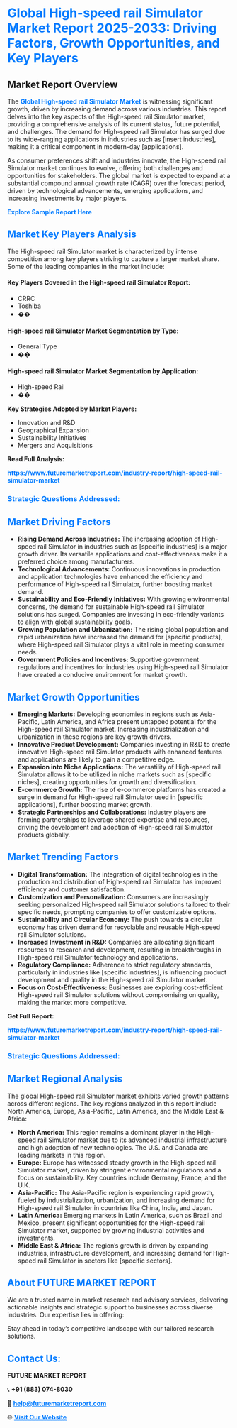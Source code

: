 <h1 style="color: #007BFF;">Global High-speed rail Simulator Market Report 2025-2033: Driving Factors, Growth Opportunities, and Key Players</h1>

<section id="overview">
<h2>Market Report Overview</h2>
<p>The <a href="https://www.futuremarketreport.com/industry-report/high-speed-rail-simulator-market" style="color: #007BFF; text-decoration: none;"><strong>Global High-speed rail Simulator Market</strong></a> is witnessing significant growth, driven by increasing demand across various industries. This report delves into the key aspects of the High-speed rail Simulator market, providing a comprehensive analysis of its current status, future potential, and challenges. The demand for High-speed rail Simulator has surged due to its wide-ranging applications in industries such as [insert industries], making it a critical component in modern-day [applications].</p>
<p>As consumer preferences shift and industries innovate, the High-speed rail Simulator market continues to evolve, offering both challenges and opportunities for stakeholders. The global market is expected to expand at a substantial compound annual growth rate (CAGR) over the forecast period, driven by technological advancements, emerging applications, and increasing investments by major players.</p>
</section>

<section id="overview">
<p><a href="https://www.futuremarketreport.com/request-sample/reportId=118435" style="color: #007BFF; text-decoration: none;"><strong>Explore Sample Report Here</strong></a></p>
</section>

<section id="key-players">
<h2 style="color: #007BFF;">Market Key Players Analysis</h2>
<p>The High-speed rail Simulator market is characterized by intense competition among key players striving to capture a larger market share. Some of the leading companies in the market include:</p>
<h4>Key Players Covered in the High-speed rail Simulator Report:</h4>
<ul><li>CRRC</li><li>Toshiba</li><li>��</li></ul>
<h4>High-speed rail Simulator Market Segmentation by Type:</h4>
<ul><li>General Type</li><li>��</li></ul>

<h4>High-speed rail Simulator Market Segmentation by Application:</h4>
<ul><li>High-speed Rail</li><li>��</li></ul>
<p><strong>Key Strategies Adopted by Market Players:</strong></p>
<ul>
<li>Innovation and R&D</li>
<li>Geographical Expansion</li>
<li>Sustainability Initiatives</li>
<li>Mergers and Acquisitions</li>
</ul>
</section>

<section>
<p><strong>Read Full Analysis: </strong></p><a href="https://www.futuremarketreport.com/industry-report/high-speed-rail-simulator-market" style="color: #007BFF; text-decoration: none;"><strong>https://www.futuremarketreport.com/industry-report/high-speed-rail-simulator-market</strong></a>
<h3 style="color: #007BFF;">Strategic Questions Addressed:</h3>
</section>

<section id="driving-factors">
<h2 style="color: #007BFF;">Market Driving Factors</h2>
<ul>
<li><strong>Rising Demand Across Industries:</strong> The increasing adoption of High-speed rail Simulator in industries such as [specific industries] is a major growth driver. Its versatile applications and cost-effectiveness make it a preferred choice among manufacturers.</li>
<li><strong>Technological Advancements:</strong> Continuous innovations in production and application technologies have enhanced the efficiency and performance of High-speed rail Simulator, further boosting market demand.</li>
<li><strong>Sustainability and Eco-Friendly Initiatives:</strong> With growing environmental concerns, the demand for sustainable High-speed rail Simulator solutions has surged. Companies are investing in eco-friendly variants to align with global sustainability goals.</li>
<li><strong>Growing Population and Urbanization:</strong> The rising global population and rapid urbanization have increased the demand for [specific products], where High-speed rail Simulator plays a vital role in meeting consumer needs.</li>
<li><strong>Government Policies and Incentives:</strong> Supportive government regulations and incentives for industries using High-speed rail Simulator have created a conducive environment for market growth.</li>
</ul>
</section>

<section id="growth-opportunities">
<h2 style="color: #007BFF;">Market Growth Opportunities</h2>
<ul>
<li><strong>Emerging Markets:</strong> Developing economies in regions such as Asia-Pacific, Latin America, and Africa present untapped potential for the High-speed rail Simulator market. Increasing industrialization and urbanization in these regions are key growth drivers.</li>
<li><strong>Innovative Product Development:</strong> Companies investing in R&D to create innovative High-speed rail Simulator products with enhanced features and applications are likely to gain a competitive edge.</li>
<li><strong>Expansion into Niche Applications:</strong> The versatility of High-speed rail Simulator allows it to be utilized in niche markets such as [specific niches], creating opportunities for growth and diversification.</li>
<li><strong>E-commerce Growth:</strong> The rise of e-commerce platforms has created a surge in demand for High-speed rail Simulator used in [specific applications], further boosting market growth.</li>
<li><strong>Strategic Partnerships and Collaborations:</strong> Industry players are forming partnerships to leverage shared expertise and resources, driving the development and adoption of High-speed rail Simulator products globally.</li>
</ul>
</section>

<section id="trending-factors">
<h2 style="color: #007BFF;">Market Trending Factors</h2>
<ul>
<li><strong>Digital Transformation:</strong> The integration of digital technologies in the production and distribution of High-speed rail Simulator has improved efficiency and customer satisfaction.</li>
<li><strong>Customization and Personalization:</strong> Consumers are increasingly seeking personalized High-speed rail Simulator solutions tailored to their specific needs, prompting companies to offer customizable options.</li>
<li><strong>Sustainability and Circular Economy:</strong> The push towards a circular economy has driven demand for recyclable and reusable High-speed rail Simulator solutions.</li>
<li><strong>Increased Investment in R&D:</strong> Companies are allocating significant resources to research and development, resulting in breakthroughs in High-speed rail Simulator technology and applications.</li>
<li><strong>Regulatory Compliance:</strong> Adherence to strict regulatory standards, particularly in industries like [specific industries], is influencing product development and quality in the High-speed rail Simulator market.</li>
<li><strong>Focus on Cost-Effectiveness:</strong> Businesses are exploring cost-efficient High-speed rail Simulator solutions without compromising on quality, making the market more competitive.</li>
</ul>
</section>

<section>
<p><strong>Get Full Report: </strong></p><a href="https://www.futuremarketreport.com/industry-report/high-speed-rail-simulator-market" style="color: #007BFF; text-decoration: none;"><strong>https://www.futuremarketreport.com/industry-report/high-speed-rail-simulator-market</strong></a>
<h3 style="color: #007BFF;">Strategic Questions Addressed:</h3>
</section>


<section id="regional-analysis">
<h2 style="color: #007BFF;">Market Regional Analysis</h2>
<p>The global High-speed rail Simulator market exhibits varied growth patterns across different regions. The key regions analyzed in this report include North America, Europe, Asia-Pacific, Latin America, and the Middle East & Africa:</p>
<ul>
<li><strong>North America:</strong> This region remains a dominant player in the High-speed rail Simulator market due to its advanced industrial infrastructure and high adoption of new technologies. The U.S. and Canada are leading markets in this region.</li>
<li><strong>Europe:</strong> Europe has witnessed steady growth in the High-speed rail Simulator market, driven by stringent environmental regulations and a focus on sustainability. Key countries include Germany, France, and the U.K.</li>
<li><strong>Asia-Pacific:</strong> The Asia-Pacific region is experiencing rapid growth, fueled by industrialization, urbanization, and increasing demand for High-speed rail Simulator in countries like China, India, and Japan.</li>
<li><strong>Latin America:</strong> Emerging markets in Latin America, such as Brazil and Mexico, present significant opportunities for the High-speed rail Simulator market, supported by growing industrial activities and investments.</li>
<li><strong>Middle East & Africa:</strong> The region’s growth is driven by expanding industries, infrastructure development, and increasing demand for High-speed rail Simulator in sectors like [specific sectors].</li>
</ul>
</section>

<footer>
<h2 style="color: #007BFF;">About FUTURE MARKET REPORT</h2>
<p>We are a trusted name in market research and advisory services, delivering actionable insights and strategic support to businesses across diverse industries. Our expertise lies in offering:</p>

<p>Stay ahead in today’s competitive landscape with our tailored research solutions.</p>

<h2 style="color: #007BFF;">Contact Us:</h2>
<p><strong>FUTURE MARKET REPORT</strong></p>
<p>📞 <strong>+91 (883) 074-8030</strong></p>
<p>📧 <strong><a href="mailto:help@futuremarketreport.com" style="color: #007BFF;">help@futuremarketreport.com</a></strong></p>
<p>🌐 <strong><a href="https://www.futuremarketreport.com/" style="color: #007BFF;">Visit Our Website</a></strong></p>
</footer>